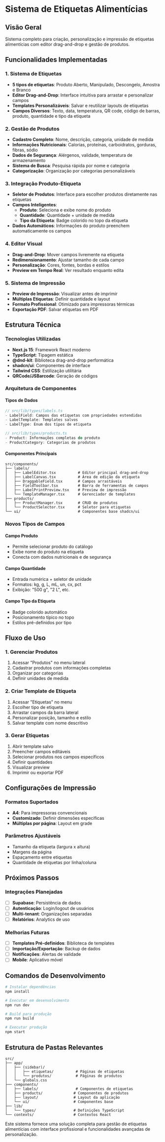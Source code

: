 # Sistema de Etiquetas Alimentícias

## Visão Geral

Sistema completo para criação, personalização e impressão de etiquetas alimentícias com editor drag-and-drop e gestão de produtos.

## Funcionalidades Implementadas

### 1. Sistema de Etiquetas

- **5 tipos de etiquetas**: Produto Aberto, Manipulado, Descongelo, Amostra e Branco
- **Editor Drag-and-Drop**: Interface intuitiva para arrastar e personalizar campos
- **Templates Personalizáveis**: Salvar e reutilizar layouts de etiquetas
- **Campos Diversos**: Texto, data, temperatura, QR code, código de barras, produto, quantidade e tipo da etiqueta

### 2. Gestão de Produtos

- **Cadastro Completo**: Nome, descrição, categoria, unidade de medida
- **Informações Nutricionais**: Calorias, proteínas, carboidratos, gorduras, fibras, sódio
- **Dados de Segurança**: Alérgenos, validade, temperatura de armazenamento
- **Sistema de Busca**: Pesquisa rápida por nome e categoria
- **Categorização**: Organização por categorias personalizáveis

### 3. Integração Produto-Etiqueta

- **Seletor de Produtos**: Interface para escolher produtos diretamente nas etiquetas
- **Campos Inteligentes**:
  - **Produto**: Seleciona e exibe nome do produto
  - **Quantidade**: Quantidade + unidade de medida
  - **Tipo da Etiqueta**: Badge colorido no topo da etiqueta
- **Dados Automáticos**: Informações do produto preenchem automaticamente os campos

### 4. Editor Visual

- **Drag-and-Drop**: Mover campos livremente na etiqueta
- **Redimensionamento**: Ajustar tamanho de cada campo
- **Personalização**: Cores, fontes, bordas e estilos
- **Preview em Tempo Real**: Ver resultado enquanto edita

### 5. Sistema de Impressão

- **Preview de Impressão**: Visualizar antes de imprimir
- **Múltiplas Etiquetas**: Definir quantidade e layout
- **Formato Profissional**: Otimizado para impressoras térmicas
- **Exportação PDF**: Salvar etiquetas em PDF

## Estrutura Técnica

### Tecnologias Utilizadas

- **Next.js 15**: Framework React moderno
- **TypeScript**: Tipagem estática
- **@dnd-kit**: Biblioteca drag-and-drop performática
- **shadcn/ui**: Componentes de interface
- **Tailwind CSS**: Estilização utilitária
- **QRCode/JSBarcode**: Geração de códigos

### Arquitetura de Componentes

#### Tipos de Dados

```typescript
// src/lib/types/labels.ts
- LabelField: Campos das etiquetas com propriedades estendidas
- LabelTemplate: Templates salvos
- LabelType: Enum dos tipos de etiqueta

// src/lib/types/products.ts
- Product: Informações completas do produto
- ProductCategory: Categorias de produtos
```

#### Componentes Principais

```
src/components/
├── labels/
│   ├── LabelEditor.tsx          # Editor principal drag-and-drop
│   ├── LabelCanvas.tsx          # Área de edição da etiqueta
│   ├── DraggableField.tsx       # Campos arrastáveis
│   ├── FieldToolbar.tsx         # Barra de ferramentas de campos
│   ├── LabelPrintPreview.tsx    # Preview de impressão
│   └── TemplateManager.tsx      # Gerenciador de templates
├── products/
│   ├── ProductManager.tsx       # CRUD de produtos
│   └── ProductSelector.tsx      # Seletor para etiquetas
└── ui/                          # Componentes base shadcn/ui
```

### Novos Tipos de Campos

#### Campo Produto

- Permite selecionar produto do catálogo
- Exibe nome do produto na etiqueta
- Conecta com dados nutricionais e de segurança

#### Campo Quantidade

- Entrada numérica + seletor de unidade
- Formatos: kg, g, L, mL, un, cx, pct
- Exibição: "500 g", "2 L", etc.

#### Campo Tipo da Etiqueta

- Badge colorido automático
- Posicionamento típico no topo
- Estilos pré-definidos por tipo

## Fluxo de Uso

### 1. Gerenciar Produtos

1. Acessar "Produtos" no menu lateral
2. Cadastrar produtos com informações completas
3. Organizar por categorias
4. Definir unidades de medida

### 2. Criar Template de Etiqueta

1. Acessar "Etiquetas" no menu
2. Escolher tipo de etiqueta
3. Arrastar campos da barra lateral
4. Personalizar posição, tamanho e estilo
5. Salvar template com nome descritivo

### 3. Gerar Etiquetas

1. Abrir template salvo
2. Preencher campos editáveis
3. Selecionar produtos nos campos específicos
4. Definir quantidades
5. Visualizar preview
6. Imprimir ou exportar PDF

## Configurações de Impressão

### Formatos Suportados

- **A4**: Para impressoras convencionais
- **Customizado**: Definir dimensões específicas
- **Múltiplas por página**: Layout em grade

### Parâmetros Ajustáveis

- Tamanho da etiqueta (largura x altura)
- Margens da página
- Espaçamento entre etiquetas
- Quantidade de etiquetas por linha/coluna

## Próximos Passos

### Integrações Planejadas

- [ ] **Supabase**: Persistência de dados
- [ ] **Autenticação**: Login/logout de usuários
- [ ] **Multi-tenant**: Organizações separadas
- [ ] **Relatórios**: Analytics de uso

### Melhorias Futuras

- [ ] **Templates Pré-definidos**: Biblioteca de templates
- [ ] **Importação/Exportação**: Backup de dados
- [ ] **Notificações**: Alertas de validade
- [ ] **Mobile**: Aplicativo móvel

## Comandos de Desenvolvimento

```bash
# Instalar dependências
npm install

# Executar em desenvolvimento
npm run dev

# Build para produção
npm run build

# Executar produção
npm start
```

## Estrutura de Pastas Relevantes

```
src/
├── app/
│   ├── (sidebar)/
│   │   ├── etiquetas/          # Páginas de etiquetas
│   │   └── produtos/           # Páginas de produtos
│   └── globals.css
├── components/
│   ├── labels/                 # Componentes de etiquetas
│   ├── products/              # Componentes de produtos
│   ├── layout/                # Layout da aplicação
│   └── ui/                    # Componentes base
├── lib/
│   └── types/                 # Definições TypeScript
└── contexts/                  # Contextos React
```

Este sistema fornece uma solução completa para gestão de etiquetas alimentícias com interface profissional e funcionalidades avançadas de personalização.
